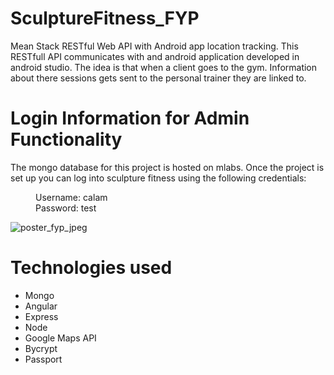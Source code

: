 # SculptureFitness_FYP
Mean Stack RESTful Web API with Android app location tracking. This RESTfull API communicates with and android application developed in android studio. 
The idea is that when a client goes to the gym. Information about there sessions gets sent to the personal trainer they are linked to.
# Login Information for Admin Functionality
The mongo database for this project is hosted on mlabs. 
Once the project is set up you can log into sculpture fitness 
using the following credentials: 

<dd>Username: calam</dd>
<dd>Password: test</dd>

![poster_fyp_jpeg](https://user-images.githubusercontent.com/14276779/40447122-6bc43466-5ec9-11e8-945c-963dc0d70f77.jpg)

# Technologies used
- Mongo 
- Angular
- Express
- Node
- Google Maps API 
- Bycrypt 
- Passport
